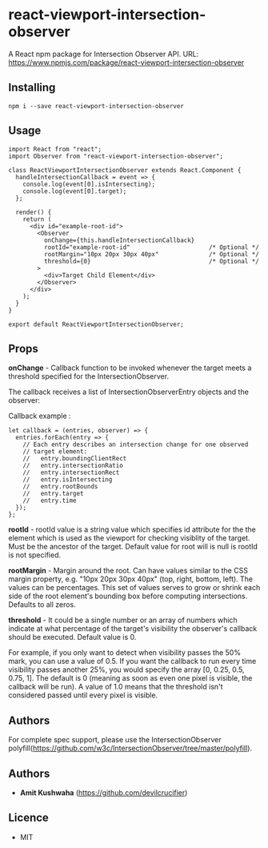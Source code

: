 # react-viewport-intersection-observer

A React npm package for Intersection Observer API.
URL: https://www.npmjs.com/package/react-viewport-intersection-observer

## Installing

```
npm i --save react-viewport-intersection-observer

```

## Usage

```
import React from "react";
import Observer from "react-viewport-intersection-observer";

class ReactViewportIntersectionObserver extends React.Component {
  handleIntersectionCallback = event => {
    console.log(event[0].isIntersecting);
    console.log(event[0].target);
  };

  render() {
    return (
      <div id="example-root-id">
        <Observer
          onChange={this.handleIntersectionCallback}
          rootId="example-root-id"                      /* Optional */
          rootMargin="10px 20px 30px 40px"              /* Optional */
          threshold={0}                                 /* Optional */
        >
          <div>Target Child Element</div>
        </Observer>
      </div>
    );
  }
}

export default ReactViewportIntersectionObserver;

```

## Props

**onChange** - Callback function to be invoked whenever the target meets a threshold specified for the IntersectionObserver.

The callback receives a list of IntersectionObserverEntry objects and the observer:

Callback example :

```
let callback = (entries, observer) => {
  entries.forEach(entry => {
    // Each entry describes an intersection change for one observed
    // target element:
    //   entry.boundingClientRect
    //   entry.intersectionRatio
    //   entry.intersectionRect
    //   entry.isIntersecting
    //   entry.rootBounds
    //   entry.target
    //   entry.time
  });
};

```

**rootId** - rootId value is a string value which specifies id attribute for the the element which is used as the viewport for checking visiblity of the target. Must be the ancestor of the target. Default value for root will is null is rootId is not specified.

**rootMargin** - Margin around the root. Can have values similar to the CSS margin property, e.g. "10px 20px 30px 40px" (top, right, bottom, left). The values can be percentages. This set of values serves to grow or shrink each side of the root element's bounding box before computing intersections. Defaults to all zeros.

**threshold** - It could be a single number or an array of numbers which indicate at what percentage of the target's visibility the observer's callback should be executed. Default value is 0.

For example, if you only want to detect when visibility passes the 50% mark, you can use a value of 0.5. If you want the callback to run every time visibility passes another 25%, you would specify the array [0, 0.25, 0.5, 0.75, 1]. The default is 0 (meaning as soon as even one pixel is visible, the callback will be run). A value of 1.0 means that the threshold isn't considered passed until every pixel is visible.


## Authors

For complete spec support, please use the IntersectionObserver polyfill(https://github.com/w3c/IntersectionObserver/tree/master/polyfill).

## Authors

- **Amit Kushwaha** (https://github.com/devilcrucifier)

## Licence

- MIT
